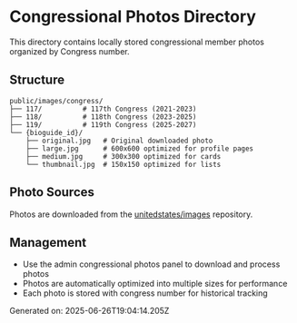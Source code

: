 # Congressional Photos Directory

This directory contains locally stored congressional member photos organized by Congress number.

## Structure
```
public/images/congress/
├── 117/          # 117th Congress (2021-2023)
├── 118/          # 118th Congress (2023-2025)  
├── 119/          # 119th Congress (2025-2027)
└── {bioguide_id}/
    ├── original.jpg   # Original downloaded photo
    ├── large.jpg      # 600x600 optimized for profile pages
    ├── medium.jpg     # 300x300 optimized for cards
    └── thumbnail.jpg  # 150x150 optimized for lists
```

## Photo Sources
Photos are downloaded from the [unitedstates/images](https://github.com/unitedstates/images) repository.

## Management
- Use the admin congressional photos panel to download and process photos
- Photos are automatically optimized into multiple sizes for performance
- Each photo is stored with congress number for historical tracking

Generated on: 2025-06-26T19:04:14.205Z
